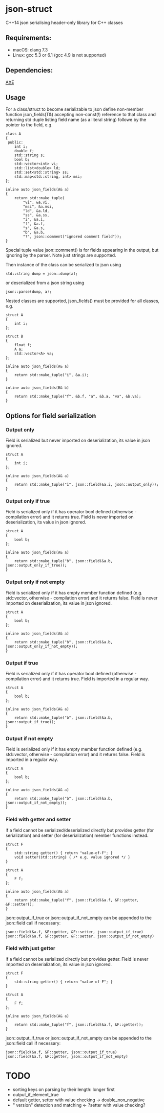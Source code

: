 # json-struct
C++14 json serialising header-only library for C++ classes

## Requirements:

- macOS: clang 7.3
- Linux: gcc 5.3 or 6.1 (gcc 4.9 is not supported)

## Dependencies:

[AXE](https://github.com/skepner/axe)

## Usage

For a class/struct to become serializable to json define non-member
function json_fields(T&) accepting non-const(!) reference to that
class and returning std::tuple listing field name (as a literal
string) followe by the pointer to the field, e.g.

    class A
    {
     public:
        int i;
        double f;
        std::string s;
        bool b;
        std::vector<int> vi;
        std::list<double> ld;
        std::set<std::string> ss;
        std::map<std::string, int> msi;
    };

    inline auto json_fields(A& a)
    {
        return std::make_tuple(
            "vi", &a.vi,
            "msi", &a.msi,
            "ld", &a.ld,
            "ss", &a.ss,
            "i", &a.i,
            "f", &a.f,
            "s", &a.s,
            "b", &a.b,
            "?", json::comment("ignored comment field"));
    }

Special tuple value json::comment(<literal string>) is for fields
appearing in the output, but ignoring by the parser. Note just strings
are supported.

Then instance of the class can be serialized to json using

    std::string dump = json::dump(a);

or deserialized from a json string using

    json::parse(dump, a);

Nested classes are supported, json_fields() must be provided for all
classes, e.g.

    struct A
    {
        int i;
    };

    struct B
    {
        float f;
        A a;
        std::vector<A> va;
    };

    inline auto json_fields(A& a)
    {
        return std::make_tuple("i", &a.i);
    }

    inline auto json_fields(B& b)
    {
        return std::make_tuple("f", &b.f, "a", &b.a, "va", &b.va);
    }

## Options for field serialization

### Output only

Field is serialized but never imported on deserialization, its value in json ignored.

    struct A
    {
        int i;
    };

    inline auto json_fields(A& a)
    {
        return std::make_tuple("i", json::field(&a.i, json::output_only));
    }

### Output only if true

Field is serialized only if it has operator bool defined (otherwise -
compilation error) and it returns true. Field is never imported on
deserialization, its value in json ignored.

    struct A
    {
        bool b;
    };

    inline auto json_fields(A& a)
    {
        return std::make_tuple("b", json::field(&a.b, json::output_only_if_true));
    }


### Output only if not empty

Field is serialized only if it has empty member function defined
(e.g. std::vector, otherwise - compilation error) and it returns
false. Field is never imported on deserialization, its value in json
ignored.

    struct A
    {
        bool b;
    };

    inline auto json_fields(A& a)
    {
        return std::make_tuple("b", json::field(&a.b, json::output_only_if_not_empty));
    }


### Output if true

Field is serialized only if it has operator bool defined (otherwise -
compilation error) and it returns true. Field is imported in a regular way.

    struct A
    {
        bool b;
    };

    inline auto json_fields(A& a)
    {
        return std::make_tuple("b", json::field(&a.b, json::output_if_true));
    }


### Output if not empty

Field is serialized only if it has empty member function defined
(e.g. std::vector, otherwise - compilation error) and it returns
false. Field is imported in a regular way.

    struct A
    {
        bool b;
    };

    inline auto json_fields(A& a)
    {
        return std::make_tuple("b", json::field(&a.b, json::output_if_not_empty));
    }


### Field with getter and setter

If a field cannot be serialized/deserialized directly but provides
getter (for serialization) and setter (for deserialization) member
functions instead.

    struct F
    {
        std::string getter() { return "value-of-F"; }
        void setter(std::string) { /* e.g. value ignored */ }
    }

    struct A
    {
        F f;
    };

    inline auto json_fields(A& a)
    {
        return std::make_tuple("f", json::field(&a.f, &F::getter, &F::setter));
    }

json::output_if_true or json::output_if_not_empty can be appended to
the json::field call if necessary:

    json::field(&a.f, &F::getter, &F::setter, json::output_if_true)
    json::field(&a.f, &F::getter, &F::setter, json::output_if_not_empty)

### Field with just getter

If a field cannot be serialized directly but provides getter. Field is
never imported on deserialization, its value in json ignored.

    struct F
    {
        std::string getter() { return "value-of-F"; }
    }

    struct A
    {
        F f;
    };

    inline auto json_fields(A& a)
    {
        return std::make_tuple("f", json::field(&a.f, &F::getter));
    }

json::output_if_true or json::output_if_not_empty can be appended to
the json::field call if necessary:

    json::field(&a.f, &F::getter, json::output_if_true)
    json::field(&a.f, &F::getter, json::output_if_not_empty)

# TODO

- sorting keys on parsing by their length: longer first
- output_if_element_true
- default getter, setter with value checking -> double_non_negative
- "  version" detection and matching <- ?setter with value checking?
